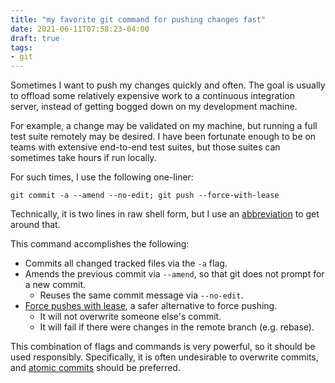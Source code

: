 ```yaml
---
title: "my favorite git command for pushing changes fast"
date: 2021-06-11T07:58:23-04:00
draft: true
tags:
- git
---
```


Sometimes I want to push my changes quickly and often. The goal is usually to offload some relatively expensive work to a continuous integration server, instead of getting bogged down on my development machine.

For example, a change may be validated on my machine, but running a full test suite remotely may be desired. I have been fortunate enough to be on teams with extensive end-to-end test suites, but those suites can sometimes take hours if run locally.  

For such times, I use the following one-liner:

```shell
git commit -a --amend --no-edit; git push --force-with-lease
```

Technically, it is two lines in raw shell form, but I use an [abbreviation](/posts/docker-fish-abbreviations/) to get around that. 

This command accomplishes the following:
* Commits all changed tracked files via the `-a` flag.
* Amends the previous commit via `--amend`, so that git does not prompt for a new commit.
  * Reuses the same commit message via `--no-edit`.
* [Force pushes with lease](https://git-scm.com/docs/git-push#Documentation/git-push.txt---force-with-leaseltrefnamegtltexpectgt), a safer alternative to force pushing.
  * It will not overwrite someone else's commit.
  * It will fail if there were changes in the remote branch (e.g. rebase).

This combination of flags and commands is very powerful, so it should be used responsibly. Specifically, it is often undesirable to overwrite commits, and [atomic commits](https://sparkbox.com/foundry/atomic_commits_with_git) should be preferred.
